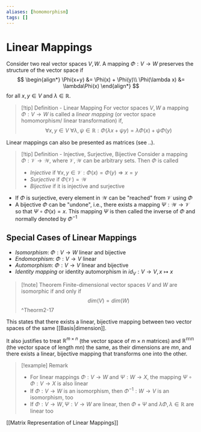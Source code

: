 ```yaml
---
aliases: [homomorphism]
tags: []
---
```


# Linear Mappings

Consider two real vector spaces $V,W$. A mapping $\Phi : V \rightarrow W$ preserves the structure of the vector space if 
$$
\begin{align*}
\Phi(x+y) &= \Phi(x) + \Phi(y)\\
\Phi(\lambda x) &= \lambda\Phi(x)
\end{align*}
$$
for all $x,y \in V$ and $\lambda \in \mathbb{R}$.

>[!tip] Definition - Linear Mapping
>For vector spaces $V, W$ a mapping $\Phi :V\rightarrow W$ is called a *linear mapping* (or vector space homomorphism/ linear transformation) if,
>$$
\forall x,y \in V \ \forall \lambda ,\psi \in \mathbb{R}: \Phi(\lambda x + \psi y) = \lambda\Phi(x) + \psi\Phi(y)
>$$

Linear mappings can also be presented as matrices (see ..). 

>[!tip] Definition - Injective, Surjective, Bijective
>Consider a mapping $\Phi:\mathcal{V} \rightarrow \mathcal{W}$, where $\mathcal{V},\mathcal{W}$ can be arbitrary sets. Then $\Phi$ is called
>- *Injective* if $\forall x,y \in \mathcal{V} :\Phi(x) = \Phi(y) \Longrightarrow x = y$
>- *Surjective* if $\Phi(\mathcal{V}) = \mathcal{W}$
>- *Bijective* if it is injective and surjective

- If $\Phi$ is surjective, every element in $\mathcal{W}$ can be "reached" from $\mathcal{V}$ using $\Phi$
- A bijective $\Phi$ can be "undone", i.e., there exists a mapping $\Psi: \mathcal{W} \rightarrow \mathcal{V}$ so that $\Psi \circ \Phi(x) = x$. This mapping $\Psi$ is then called the inverse of $\Phi$ and normally denoted by $\Phi^{-1}$ 

## Special Cases of Linear Mappings
- *Isomorphism*: $\Phi:V\rightarrow W$ linear and bijective
- *Endomorphism*: $\Phi:{V}\rightarrow {V}$ linear
- *Automorphism*: $\Phi:{V}\rightarrow {V}$ linear and bijective
- *Identity mapping* or identity automorphism in $id_{V}:V\rightarrow V, x \mapsto x$ 


>[!note] Theorem 
>Finite-dimensional vector spaces $V$ and $W$ are isomorphic if and only if $$dim(V)=dim(W)$$^Theorm2-17

This states that there exists a linear, bijective mapping between two vector spaces of the same [[Basis|dimension]].

It also justifies to treat $\mathbb{R}^{m\times n}$ (the vector space of $m \times n$ matrices) and $\mathbb{R^{mn}}$ (the vector space of length $mn$) the same, as their dimensions are $mn$, and there exists a linear, bijective mapping that transforms one into the other.

>[!example] Remark
>- For linear mappings $\Phi: V \rightarrow W$ and $\Psi: W \rightarrow X$, the mapping $\Psi \circ \Phi: V \rightarrow X$ is also linear
>- If $\Phi:V \rightarrow W$ is an isomorphism, then $\Phi^{-1}:W \rightarrow V$ is an isomorphism, too
>- If $\Phi: V \rightarrow W, \Psi: V \rightarrow W$ are linear, then $\Phi + \Psi$ and $\lambda\Phi, \lambda \in \mathbb{R}$ are linear too

[[Matrix Representation of Linear Mappings]]


